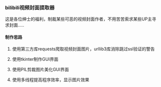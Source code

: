 ### bilibili视频封面提取器

这是各位绅士的福利，制裁某些可恶的视频封面作者，不用苦苦索求某些UP主寻求封面.....

#### 制作思路

1. 使用第三方库requests爬取视频封面图片，urllib3库消除跳过ssl验证的警告

2. 使用tkinter制作GUI界面

3. 使用PIL剪裁图片美化GUI界面

4. 使用多线程提高程序效率，显示图片效果

   

